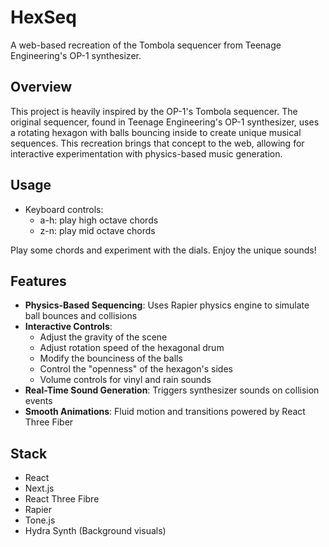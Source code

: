 # HexSeq

A web-based recreation of the Tombola sequencer from Teenage Engineering's OP-1 synthesizer.

## Overview

This project is heavily inspired by the OP-1's Tombola sequencer. The original sequencer, found in Teenage Engineering's OP-1 synthesizer, uses a rotating hexagon with balls bouncing inside to create unique musical sequences. This recreation brings that concept to the web, allowing for interactive experimentation with physics-based music generation.

## Usage

- Keyboard controls:
  - a-h: play high octave chords
  - z-n: play mid octave chords

Play some chords and experiment with the dials. Enjoy the unique sounds!

## Features

- **Physics-Based Sequencing**: Uses Rapier physics engine to simulate ball bounces and collisions
- **Interactive Controls**:
  - Adjust the gravity of the scene
  - Adjust rotation speed of the hexagonal drum
  - Modify the bounciness of the balls
  - Control the "openness" of the hexagon's sides
  - Volume controls for vinyl and rain sounds
- **Real-Time Sound Generation**: Triggers synthesizer sounds on collision events
- **Smooth Animations**: Fluid motion and transitions powered by React Three Fiber

## Stack

- React
- Next.js
- React Three Fibre
- Rapier
- Tone.js
- Hydra Synth (Background visuals)
